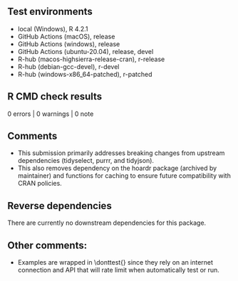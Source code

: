 ## Test environments

* local (Windows), R 4.2.1
* GitHub Actions (macOS), release
* GitHub Actions (windows), release
* GitHub Actions (ubuntu-20.04), release, devel
* R-hub (macos-highsierra-release-cran), r-release
* R-hub (debian-gcc-devel), r-devel
* R-hub (windows-x86_64-patched), r-patched

## R CMD check results

0 errors | 0 warnings | 0 note

## Comments

* This submission primarily addresses breaking changes from upstream 
  dependencies (tidyselect, purrr, and tidyjson).
* This also removes dependency on the hoardr package (archived by maintainer) 
  and functions for caching to ensure future compatibility with CRAN policies.

## Reverse dependencies

There are currently no downstream dependencies for this package.

## Other comments:

* Examples are wrapped in \donttest{} since they rely on an internet connection 
  and API that will rate limit when automatically test or run.
